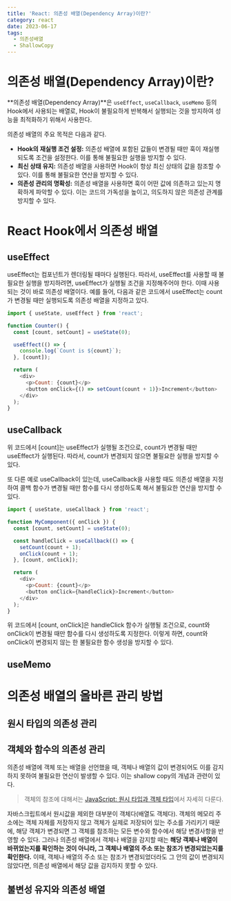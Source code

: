 ```yaml
---
title: 'React: 의존성 배열(Dependency Array)이란?'
category: react
date: 2023-06-17
tags:
  - 의존성배열
  - ShallowCopy
---
```


# 의존성 배열(Dependency Array)이란?

**의존성 배열(Dependency Array)**은 `useEffect`, `useCallback`, `useMemo` 등의 Hook에서 사용되는 배열로, Hook이 불필요하게 반복해서 실행되는 것을 방지하여 성능을 최적화하기 위해서 사용한다.

의존성 배열의 주요 목적은 다음과 같다.

- **Hook의 재실행 조건 설정:** 의존성 배열에 포함된 값들이 변경될 때만 훅이 재실행되도록 조건을 설정한다. 이를 통해 불필요한 실행을 방지할 수 있다.
- **최신 상태 유지:** 의존성 배열을 사용하면 Hook이 항상 최신 상태의 값을 참조할 수 있다. 이를 통해 불필요한 연산을 방지할 수 있다.
- **의존성 관리의 명확성:** 의존성 배열을 사용하면 훅이 어떤 값에 의존하고 있는지 명확하게 파악할 수 있다. 이는 코드의 가독성을 높이고, 의도하지 않은 의존성 관계를 방지할 수 있다.

# React Hook에서 의존성 배열

## useEffect

useEffect는 컴포넌트가 렌더링될 때마다 실행된다. 따라서, useEffect를 사용할 때 불필요한 실행을 방지하려면, useEffect가 실행될 조건을 지정해주어야 한다. 이때 사용되는 것이 바로 의존성 배열이다. 예를 들어, 다음과 같은 코드에서 useEffect는 count가 변경될 때만 실행되도록 의존성 배열을 지정하고 있다.

```js
import { useState, useEffect } from 'react';

function Counter() {
  const [count, setCount] = useState(0);

  useEffect(() => {
    console.log(`Count is ${count}`);
  }, [count]);

  return (
    <div>
      <p>Count: {count}</p>
      <button onClick={() => setCount(count + 1)}>Increment</button>
    </div>
  );
}
```

## useCallback

위 코드에서 [count]는 useEffect가 실행될 조건으로, count가 변경될 때만 useEffect가 실행된다. 따라서, count가 변경되지 않으면 불필요한 실행을 방지할 수 있다.

또 다른 예로 useCallback이 있는데, useCallback을 사용할 때도 의존성 배열을 지정하여 콜백 함수가 변경될 때만 함수를 다시 생성하도록 해서 불필요한 연산을 방지할 수 있다.

```js
import { useState, useCallback } from 'react';

function MyComponent({ onClick }) {
  const [count, setCount] = useState(0);

  const handleClick = useCallback(() => {
    setCount(count + 1);
    onClick(count + 1);
  }, [count, onClick]);

  return (
    <div>
      <p>Count: {count}</p>
      <button onClick={handleClick}>Increment</button>
    </div>
  );
}
```

위 코드에서 [count, onClick]은 handleClick 함수가 실행될 조건으로, count와 onClick이 변경될 때만 함수를 다시 생성하도록 지정한다. 이렇게 하면, count와 onClick이 변경되지 않는 한 불필요한 함수 생성을 방지할 수 있다.

## useMemo

# 의존성 배열의 올바른 관리 방법

## 원시 타입의 의존성 관리

## 객체와 함수의 의존성 관리

의존성 배열에 객체 또는 배열을 선언했을 때, 객체나 배열의 값이 변경되어도 이를 감지하지 못하여 불필요한 연산이 발생할 수 있다. 이는 shallow copy의 개념과 관련이 있다.

> 객체의 참조에 대해서는 [JavaScript: 원시 타입과 객체 타입](https://chamdom.blog/primitive-and-object/)에서 자세히 다룬다.

자바스크립트에서 원시값을 제외한 대부분이 객체다(배열도 객체다). 객체의 메모리 주소에는 객체 자체를 저장하지 않고 객체가 실제로 저장되어 있는 주소를 가리키기 때문에, 해당 객체가 변경되면 그 객체를 참조하는 모든 변수와 함수에서 해당 변경사항을 반영할 수 있다. 그러나 의존성 배열에서 객체나 배열을 감지할 때는 **해당 객체나 배열이 바뀌었는지를 확인하는 것이 아니라, 그 객체나 배열의 주소 또는 참조가 변경되었는지를 확인한다.** 이때, 객체나 배열의 주소 또는 참조가 변경되었더라도 그 안의 값이 변경되지 않았다면, 의존성 배열에서 해당 값을 감지하지 못할 수 있다.

## 불변성 유지와 의존성 배열
